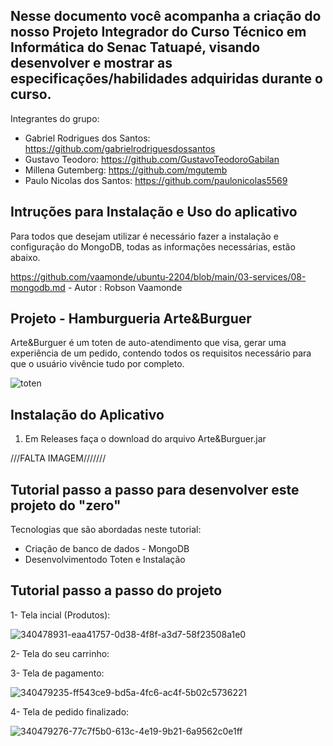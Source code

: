 ## Nesse documento você acompanha a criação do nosso Projeto Integrador do Curso Técnico em Informática do Senac Tatuapé, visando desenvolver e mostrar as especificações/habilidades adquiridas durante o curso.

Integrantes do grupo: 

- Gabriel Rodrigues dos Santos: https://github.com/gabrielrodriguesdossantos
- Gustavo Teodoro: https://github.com/GustavoTeodoroGabilan
- Millena Gutemberg: https://github.com/mgutemb
- Paulo Nicolas dos Santos: https://github.com/paulonicolas5569

## Intruções para Instalação e Uso do aplicativo

Para todos que desejam utilizar é necessário fazer a instalação e configuração do MongoDB, todas as informações necessárias, estão abaixo.

https://github.com/vaamonde/ubuntu-2204/blob/main/03-services/08-mongodb.md - Autor : Robson Vaamonde

## Projeto - Hamburgueria Arte&Burguer

Arte&Burguer é um toten de auto-atendimento que visa, gerar uma experiência de um pedido, contendo todos os requisitos necessário para que o usuário vivêncie tudo por completo.

![toten](https://github.com/GustavoTeodoroGabilan/Art-Burguer/assets/115747310/738504d0-a7a5-446f-a371-f4365f53bdea)

## Instalação do Aplicativo
1. Em Releases faça o download do arquivo Arte&Burguer.jar

///FALTA IMAGEM///////


## Tutorial passo a passo para desenvolver este projeto do "zero"
Tecnologias que são abordadas neste tutorial:

- Criação de banco de dados - MongoDB
- Desenvolvimentodo Toten e Instalação


## Tutorial passo a passo do projeto

1- Tela incial (Produtos):

![340478931-eaa41757-0d38-4f8f-a3d7-58f23508a1e0](https://github.com/GustavoTeodoroGabilan/Art-Burguer/assets/115593922/d73023a4-3b8c-456d-897c-c5fa40403cd8)

2- Tela do seu carrinho:



3- Tela de pagamento:

![340479235-ff543ce9-bd5a-4fc6-ac4f-5b02c5736221](https://github.com/GustavoTeodoroGabilan/Art-Burguer/assets/115593922/6d09fad6-f2b3-4289-8522-e2d21b8923fe)


4- Tela de pedido finalizado:

![340479276-77c7f5b0-613c-4e19-9b21-6a9562c0e1ff](https://github.com/GustavoTeodoroGabilan/Art-Burguer/assets/115593922/2ae292f4-1046-47bb-88a1-a14841657b9a)


